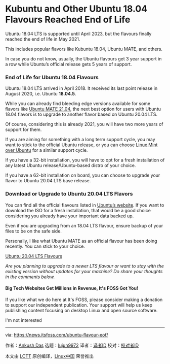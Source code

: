 [#]: subject: (Kubuntu and Other Ubuntu 18.04 Flavours Reached End of Life)
[#]: via: (https://news.itsfoss.com/ubuntu-flavour-eof/)
[#]: author: (Ankush Das https://news.itsfoss.com/author/ankush/)
[#]: collector: (lujun9972)
[#]: translator: ( )
[#]: reviewer: ( )
[#]: publisher: ( )
[#]: url: ( )

Kubuntu and Other Ubuntu 18.04 Flavours Reached End of Life
======

Ubuntu 18.04 LTS is supported until April 2023, but the flavours finally reached the end of life in May 2021.

This includes popular flavors like Kubuntu 18.04, Ubuntu MATE, and others.

In case you do not know, usually, the Ubuntu flavours get 3 year support in a row while Ubuntu’s official release gets 5 years of support.

### End of Life for Ubuntu 18.04 Flavours

Ubuntu 18.04 LTS arrived in April 2018. It received its last point release in August 2020, i.e. Ubuntu **18.04.5**.

While you can already find bleeding edge versions available for some flavors like [Ubuntu MATE 21.04][1], the next best option for users with Ubuntu 18.04 flavors is to upgrade to another flavor based on Ubuntu 20.04 LTS.

Of course, considering this is already 2021, you will have two more years of support for them.

If you are aiming for something with a long term support cycle, you may want to stick to the official Ubuntu release, or you can choose [Linux Mint over Ubuntu][2] for a similar support cycle.

If you have a 32-bit installation, you will have to opt for a fresh installation of any latest Ubuntu release/Ubuntu-based distro of your choice.

If you have a 62-bit installation on board, you can choose to upgrade your flavor to Ubuntu 20.04 LTS base release.

### Download or Upgrade to Ubuntu 20.04 LTS Flavors

You can find all the official flavours listed in [Ubuntu’s website][3]. If you want to download the ISO for a fresh installation, that would be a good choice considering you already have your important data backed up.

Even if you are upgrading from an 18.04 LTS flavour, ensure backup of your files to be on the safe side.

Personally, I like what Ubuntu MATE as an official flavour has been doing recently. You can stick to your choice.

[Ubuntu 20.04 LTS Flavours][3]

_Are you planning to upgrade to a newer LTS flavour or want to stay with the existing version without updates for your machine? Do share your thoughts in the comments below._

#### Big Tech Websites Get Millions in Revenue, It's FOSS Got You!

If you like what we do here at It's FOSS, please consider making a donation to support our independent publication. Your support will help us keep publishing content focusing on desktop Linux and open source software.

I'm not interested

--------------------------------------------------------------------------------

via: https://news.itsfoss.com/ubuntu-flavour-eof/

作者：[Ankush Das][a]
选题：[lujun9972][b]
译者：[译者ID](https://github.com/译者ID)
校对：[校对者ID](https://github.com/校对者ID)

本文由 [LCTT](https://github.com/LCTT/TranslateProject) 原创编译，[Linux中国](https://linux.cn/) 荣誉推出

[a]: https://news.itsfoss.com/author/ankush/
[b]: https://github.com/lujun9972
[1]: https://news.itsfoss.com/ubuntu-mate-21-04-release/
[2]: https://itsfoss.com/linux-mint-vs-ubuntu/
[3]: https://ubuntu.com/download/flavours
